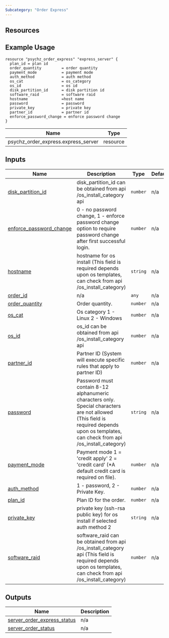 ```yaml
---
Subcategory: "Order Express"
---
```


## Resources


## Example Usage

``` 
resource "psychz_order_express" "express_server" {
  plan_id = plan id 
  order_quantity         = order quantity
  payment_mode           = payment mode
  auth_method            = auth method
  os_cat                 = os_category
  os_id                  = os id
  disk_partition_id      = disk partition id
  software_raid          = software raid
  hostname               =host name
  password               = password
  private_key            = private key
  partner_id             = partner id
  enforce_password_change = enforce password change
}
```

| Name | Type |
|------|------|
| psychz_order_express.express_server | resource |

## Inputs

| Name | Description | Type | Default | Required |
|------|-------------|------|---------|:--------:|
| <a name="input_disk_partition_id"></a> [disk\_partition\_id](#input\_disk\_partition\_id) | disk\_partition\_id can be obtained from api /os\_install\_category api | `number` | n/a | yes |
| <a name="input_enforce_password_change"></a> [enforce\_password\_change](#input\_enforce\_password\_change) | 0 - no password change, 1 - enforce password change option to require password change after first successful login. | `number` | n/a | yes |
| <a name="input_hostname"></a> [hostname](#input\_hostname) | hostname for os install (This field is required depends upon os templates, can check from api /os\_install\_category) | `string` | n/a | yes |
| <a name="input_order_id"></a> [order\_id](#input\_order\_id) | n/a | `any` | n/a | yes |
| <a name="input_order_quantity"></a> [order\_quantity](#input\_order\_quantity) | Order quantity. | `number` | n/a | yes |
| <a name="input_os_cat"></a> [os\_cat](#input\_os\_cat) | Os category 1 - Linux 2 - Windows | `number` | n/a | yes |
| <a name="input_os_id"></a> [os\_id](#input\_os\_id) | os\_id can be obtained from api /os\_install\_category api | `number` | n/a | yes |
| <a name="input_partner_id"></a> [partner\_id](#input\_partner\_id) | Partner ID (System will execute specific rules that apply to partner ID) | `number` | n/a | yes |
| <a name="input_password"></a> [password](#input\_password) | Password must contain 8-12 alphanumeric characters only. Special characters are not allowed (This field is required depends upon os templates, can check from api /os\_install\_category) | `string` | n/a | yes |
| <a name="input_payment_mode"></a> [payment\_mode](#input\_payment\_mode) | Payment mode 1 = 'credit apply' 2 = 'credit card' (*A default credit card is required on file). | `number` | n/a | yes |
| <a name="input_auth_method"></a> [auth\_method](#input\_auth\_method) | 1 - password, 2 - Private Key. | `number` | n/a | yes |
| <a name="input_plan_id"></a> [plan\_id](#input\_plan\_id) | Plan ID for the order. | `number` | n/a | yes |
| <a name="input_private_key"></a> [private\_key](#input\_private\_key) | private key (ssh-rsa public key) for os install if selected auth method 2  | `string` | n/a | yes |
| <a name="input_software_raid"></a> [software\_raid](#input\_software\_raid) | software\_raid can be obtained from api /os\_install\_category api (This field is required depends upon os templates, can check from api /os\_install\_category) | `number` | n/a | yes |

## Outputs

| Name | Description |
|------|-------------|
| <a name="output_server_order_express_status"></a> [server\_order\_express\_status](#output\_server\_order\_express\_status) | n/a |
| <a name="output_server_order_status"></a> [server\_order\_status](#output\_server\_order\_status) | n/a |
